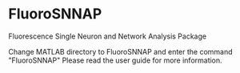 # FluoroSNNAP
Fluorescence Single Neuron and Network Analysis Package

Change MATLAB directory to FluoroSNNAP and enter the command "FluoroSNNAP"
Please read the user guide for more information.
